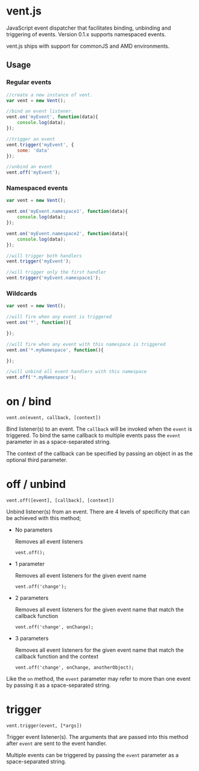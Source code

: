 # vent.js

JavaScript event dispatcher that facilitates binding, unbinding and triggering of events. Version 0.1.x supports namespaced events.

vent.js ships with support for commonJS and AMD environments.

## Usage

### Regular events
```javascript
//create a new instance of vent.
var vent = new Vent();

//bind an event listener.
vent.on('myEvent', function(data){
	console.log(data);
});

//trigger an event
vent.trigger('myEvent', {
	some: 'data'
});

//unbind an event
vent.off('myEvent');
```

### Namespaced events
```javascript
var vent = new Vent();

vent.on('myEvent.namespace1', function(data){
	console.log(data);
});

vent.on('myEvent.namespace2', function(data){
	console.log(data);
});

//will trigger both handlers
vent.trigger('myEvent');

//will trigger only the first handler
vent.trigger('myEvent.namespace1');
```

### Wildcards
```javascript
var vent = new Vent();

//will fire when any event is triggered
vent.on('*', function(){

});

//will fire when any event with this namespace is triggered
vent.on('*.myNamespace', function(){

});

//will unbind all event handlers with this namespace
vent.off('*.myNamespace');
```

# on / bind

`vent.on(event, callback, [context])`

Bind listener(s) to an event. The `callback` will be invoked when the `event` is triggered. To bind the same callback to multiple events pass the `event` parameter in as a space-separated string.

The context of the callback can be specified by passing an object in as the optional third parameter.

# off / unbind

`vent.off([event], [callback], [context])`

Unbind listener(s) from an event. There are 4 levels of specificity that can be achieved with this method;

- No parameters

	Removes all event listeners

	`vent.off();`

- 1 parameter

	Removes all event listeners for the given event name

	`vent.off('change');`

- 2 parameters

	Removes all event listeners for the given event name that match the callback function

	`vent.off('change', onChange);`

- 3 parameters

	Removes all event listeners for the given event name that match the callback function and the context

	`vent.off('change', onChange, anotherObject);`

Like the `on` method, the `event` parameter may refer to more than one event by passing it as a space-separated string.

# trigger

`vent.trigger(event, [*args])`

Trigger event listener(s). The arguments that are passed into this method after `event` are sent to the event handler.

Multiple events can be triggered by passing the `event` parameter as a space-separated string.
